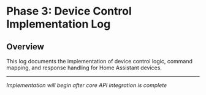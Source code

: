 # Phase 3: Device Control Implementation Log

## Overview
This log documents the implementation of device control logic, command mapping, and response handling for Home Assistant devices.

---

*Implementation will begin after core API integration is complete*
